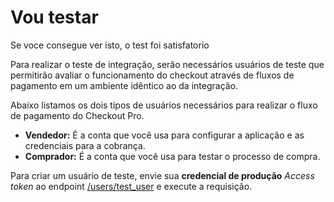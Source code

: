 # Vou testar

Se voce consegue ver isto, o test foi satisfatorio

Para realizar o teste de integração, serão necessários usuários de teste que permitirão avaliar o funcionamento do checkout através de fluxos de pagamento em um ambiente idêntico ao da integração.

Abaixo listamos os dois tipos de usuários necessários para realizar o fluxo de pagamento do Checkout Pro.

* **Vendedor:** É a conta que você usa para configurar a aplicação e as credenciais para a cobrança.
* **Comprador:** É a conta que você usa para testar o processo de compra.

Para criar um usuário de teste, envie sua **credencial de produção** _Access token_ ao endpoint [/users/test_user](https://www.mercadopago[FAKER][URL][DOMAIN]/developers/pt/reference/test_user/_users_test_user/post) e execute a requisição.
